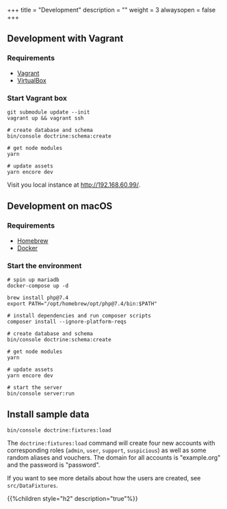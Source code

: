 +++
title = "Development"
description = ""
weight = 3
alwaysopen = false
+++

## Development with Vagrant

### Requirements

- [Vagrant](https://vagrantup.com/)
- [VirtualBox](https://www.virtualbox.org/)

### Start Vagrant box

````shell
git submodule update --init
vagrant up && vagrant ssh

# create database and schema
bin/console doctrine:schema:create

# get node modules
yarn

# update assets
yarn encore dev
````

Visit you local instance at http://192.168.60.99/.

## Development on macOS

### Requirements

- [Homebrew](https://brew.sh/index_de)
- [Docker](https://www.docker.com/)

### Start the environment

```shell
# spin up mariadb
docker-compose up -d

brew install php@7.4
export PATH="/opt/homebrew/opt/php@7.4/bin:$PATH"

# install dependencies and run composer scripts
composer install --ignore-platform-reqs

# create database and schema
bin/console doctrine:schema:create

# get node modules
yarn

# update assets
yarn encore dev

# start the server
bin/console server:run
```

## Install sample data

```shell
bin/console doctrine:fixtures:load
```

The `doctrine:fixtures:load` command will create four new accounts with
corresponding roles (`admin`, `user`, `support`, `suspicious`) as well
as some random aliases and vouchers. The domain for all accounts is
"example.org" and the password is "password".

If you want to see more details about how the users are created, see
`src/DataFixtures`.

{{%children style="h2" description="true"%}}
